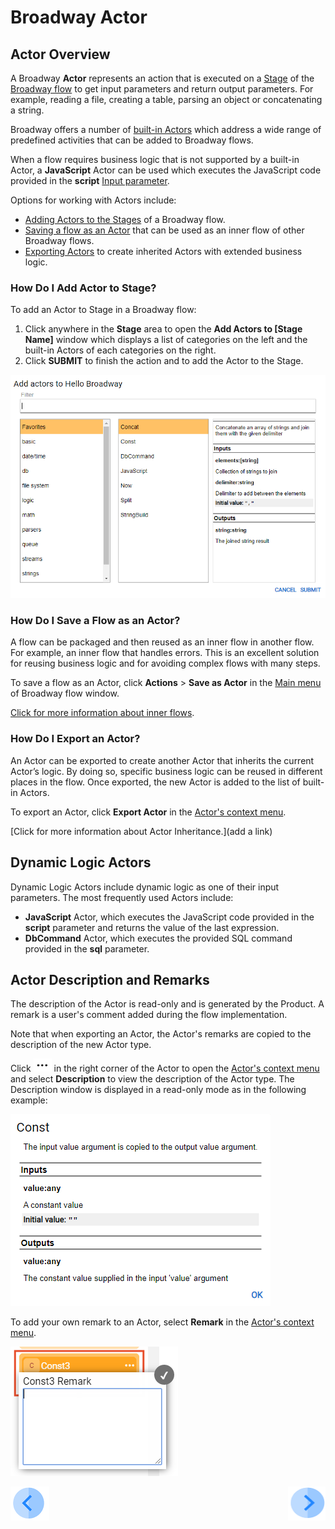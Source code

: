 # Broadway Actor

## Actor Overview

A Broadway  **Actor** represents an action that is executed on a [Stage](19_broadway_flow_stages.md) of the [Broadway flow](16_broadway_flow_overview.md) to get input parameters and return output parameters. For example, reading a file, creating a table, parsing an object or concatenating a string.

Broadway offers a number of [built-in Actors](04_built_in_actor_types.md) which address a wide range of predefined activities that can be added to Broadway flows. 

When a flow requires business logic that is not supported by a built-in Actor, a **JavaScript** Actor can be used which executes the JavaScript code provided in the **script** [Input parameter](/articles/99_Broadway/03_broadway_actor_window.md#data-input-parameters).

Options for working with Actors include:
- [Adding Actors to the Stages](03_broadway_actor.md#how-do-i-add-actor-to-stage) of a Broadway flow.
- [Saving a flow as an Actor](03_broadway_actor.md#how-do-i-save-flow-as-actor) that can be used as an inner flow of other Broadway flows.
- [Exporting Actors](03_broadway_actor.md#how-do-i-export-an-actor) to create inherited Actors with extended business logic.  

### How Do I Add Actor to Stage?

To add an Actor to Stage in a Broadway flow:
1.  Click anywhere in the **Stage** area to open the **Add Actors to [Stage Name]** window which displays a list of categories on the left and the built-in Actors of each categories on the right. 
2.  Click **SUBMIT** to finish the action and to add the Actor to the Stage.


![image](images/99_04_01_add_actor.PNG)

### How Do I Save a Flow as an Actor?
A flow can be packaged and then reused as an inner flow in another flow. For example, an inner flow that handles errors. This is an excellent solution for reusing business logic and for avoiding complex flows with many steps. 

To save a flow as an Actor, click **Actions** > **Save as Actor** in the [Main menu](18_broadway_flow_window.md#main-menu) of Broadway flow window.

[Click for more information about inner flows](22_broadway_flow_inner_flows.md). 

### How Do I Export an Actor?

An Actor can be exported to create another Actor that inherits the current Actor’s logic. By doing so, specific business logic can be reused in different places in the flow. Once exported, the new Actor is added to the list of built-in Actors.

To export an Actor, click **Export Actor** in the [Actor's context menu](18_broadway_flow_window.md#actors-context-menu).

[Click for more information about Actor Inheritance.](add a link) 

## Dynamic Logic Actors

Dynamic Logic Actors include dynamic logic as one of their input parameters. The most frequently used Actors include:

- **JavaScript** Actor, which executes the JavaScript code provided in the **script** parameter and returns the value of the last expression.
- **DbCommand** Actor, which executes the provided SQL command provided in the **sql** parameter.

## Actor Description and Remarks

The description of the Actor is read-only and is generated by the Product. A remark is a user's comment added during the flow implementation.

Note that when exporting an Actor, the Actor's remarks are copied to the description of the new Actor type.

Click ![image](images/99_19_dots.PNG) in the right corner of the Actor to open the [Actor's context menu](18_broadway_flow_window.md#actors-context-menu) and select **Description** to view the description of the Actor type. The Description window is displayed in a read-only mode as in the following example:

![image](images/99_03_actor_desc.PNG)

To add your own remark to an Actor, select **Remark** in the [Actor's context menu](18_broadway_flow_window.md#actors-context-menu).

![image](images/99_03_actor_remark.PNG)


[![Previous](/articles/images/Previous.png)](02_broadway_high_level_components.md)[<img align="right" width="60" height="54" src="/articles/images/Next.png">](03_broadway_actor_window.md)
